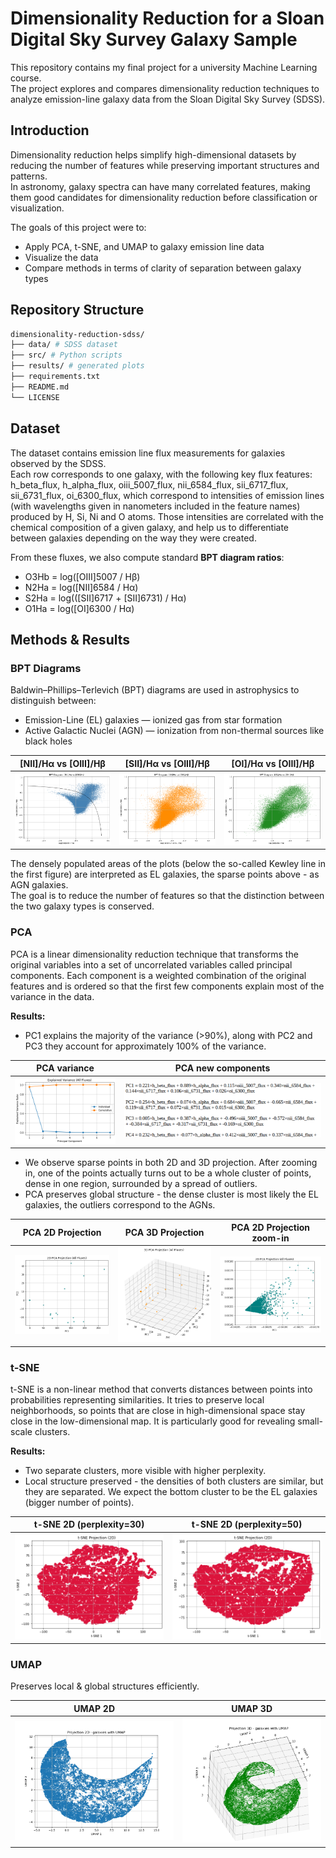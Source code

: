 # Dimensionality Reduction for a Sloan Digital Sky Survey Galaxy Sample

This repository contains my final project for a university Machine Learning course.  
The project explores and compares dimensionality reduction techniques to analyze emission-line galaxy data from the Sloan Digital Sky Survey (SDSS).


## Introduction

Dimensionality reduction helps simplify high-dimensional datasets by reducing the number of features while preserving important structures and patterns.  
In astronomy, galaxy spectra can have many correlated features, making them good candidates for dimensionality reduction before classification or visualization.

The goals of this project were to:
- Apply PCA, t-SNE, and UMAP to galaxy emission line data
- Visualize the data
- Compare methods in terms of clarity of separation between galaxy types


## Repository Structure
```bash
dimensionality-reduction-sdss/
├── data/ # SDSS dataset
├── src/ # Python scripts
├── results/ # generated plots
├── requirements.txt
├── README.md
└── LICENSE
```


## Dataset

The dataset contains emission line flux measurements for galaxies observed by the SDSS.  
Each row corresponds to one galaxy, with the following key flux features: h_beta_flux, h_alpha_flux, oiii_5007_flux, nii_6584_flux, sii_6717_flux, sii_6731_flux, oi_6300_flux, which correspond to intensities of emission lines (with wavelengths given in nanometers included in the feature names) produced by H, Si, Ni and O atoms. Those intensities are correlated with the chemical composition of a given galaxy, and help us to differentiate between galaxies depending on the way they were created.

From these fluxes, we also compute standard **BPT diagram ratios**:
- O3Hb = log([OIII]5007 / Hβ)
- N2Ha = log([NII]6584 / Hα)
- S2Ha = log(([SII]6717 + [SII]6731) / Hα)
- O1Ha = log([OI]6300 / Hα)

## Methods & Results


### **BPT Diagrams**

Baldwin–Phillips–Terlevich (BPT) diagrams are used in astrophysics to distinguish between:
- Emission-Line (EL) galaxies — ionized gas from star formation
- Active Galactic Nuclei (AGN) — ionization from non-thermal sources like black holes

| [NII]/Hα vs [OIII]/Hβ | [SII]/Hα vs [OIII]/Hβ | [OI]/Hα vs [OIII]/Hβ |
|---|---|---|
| ![](results/bpt_nii.png) | ![](results/bpt_sii.png) | ![](results/bpt_oi.png) |

The densely populated areas of the plots (below the so-called Kewley line in the first figure) are interpreted as EL galaxies, the sparse points above - as AGN galaxies.  
The goal is to reduce the number of features so that the distinction between the two galaxy types is conserved.


### **PCA**

PCA is a linear dimensionality reduction technique that transforms the original variables into a set of uncorrelated variables called principal components. Each component is a weighted combination of the original features and is ordered so that the first few components explain most of the variance in the data.

**Results:**
- PC1 explains the majority of the variance (>90%), along with PC2 and PC3 they account for approximately 100% of the variance.

| PCA variance | PCA new components |
|---|---|
| ![](results/pca_variance.png) | ![](results/pca_components.png) |

- We observe sparse points in both 2D and 3D projection. After zooming in, one of the points actually turns out to be a whole cluster of points, dense in one region, surrounded by a spread of outliers.
- PCA preserves global structure - the dense cluster is most likely the EL galaxies, the outliers correspond to the AGNs.

| PCA 2D Projection | PCA 3D Projection | PCA 2D Projection zoom-in |
|---|---|---|
| ![](results/pca_2d.png) | ![](results/pca_3d.png) | ![](results/pca_2d_zoom.png) |


### **t-SNE**

t-SNE is a non-linear method that converts distances between points into probabilities representing similarities. It tries to preserve local neighborhoods, so points that are close in high-dimensional space stay close in the low-dimensional map. It is particularly good for revealing small-scale clusters.

**Results:**
- Two separate clusters, more visible with higher perplexity.
- Local structure preserved - the densities of both clusters are similar, but they are separated. We expect the bottom cluster to be the EL galaxies (bigger number of points).

| t-SNE 2D (perplexity=30) | t-SNE 2D (perplexity=50) |
|---|---|
| ![](results/tsne_ppx30.png) | ![](results/tsne_ppx50.png) |


### **UMAP**

Preserves local & global structures efficiently.

| UMAP 2D | UMAP 3D |
|---|---|
| ![](results/umap_2d.png) | ![](results/umap_3d.png) |

